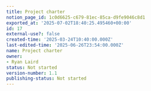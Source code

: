 ```yaml
---
title: Project charter
notion_page_id: 1c0d6625-c679-81ec-85ca-d9fe9046c8d1
exported_at: '2025-07-02T18:40:25.495460+00:00'
id: 17
external-use?: false
created-time: '2025-03-24T10:40:00.000Z'
last-edited-time: '2025-06-26T23:54:00.000Z'
name: Project charter
owner:
- Ryan Laird
status: Not started
version-number: 1.1
publishing-status: Not started
---
```


